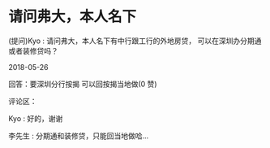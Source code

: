 # 请问弗大，本人名下

(提问)Kyo : 请问弗大，本人名下有中行跟工行的外地房贷， 可以在深圳办分期通或者装修贷吗？

2018-05-26

回答：要深圳分行按揭 可以回按揭当地做(0 赞)

评论区：

Kyo : 好的，谢谢

李先生 : 分期通和装修贷，只能回当地做哈…